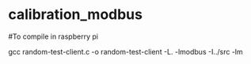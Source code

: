 # calibration_modbus

#To compile in raspberry pi

gcc random-test-client.c -o random-test-client -L. -lmodbus -I../src -lm
